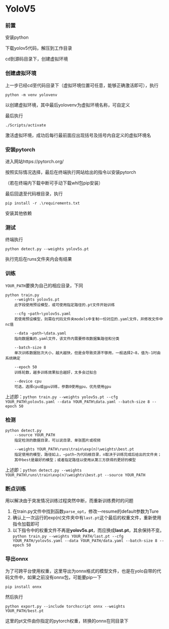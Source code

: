 # YoloV5

### 前置

安装python

下载yolov5代码，解压到工作目录

cd到源码目录下，创建虚拟环境

### 创建虚拟环境

上一步已经cd至代码目录下（虚拟环境位置可任意，能够正确激活即可），执行

`python -m venv yolovenv`

以创建虚拟环境，其中最后yolovenv为虚拟环境名称，可自定义

最后执行

`./Scripts/activate`

激活虚拟环境，成功后每行最前面应出现括号及括号内自定义的虚拟环境名

### 安装pytorch

进入网站https://pytorch.org/

按照实际情况选择，最后在终端执行网站给出的指令以安装pytorch

（若在终端内下载中断可手动下载whl包pip安装）

最后回退至代码根目录，执行

`pip install -r .\requirements.txt`

安装其他依赖

### 测试

终端执行

`python detect.py --weights yolov5s.pt`

执行完后在runs文件夹内会有结果

### 训练

`YOUR_PATH`要换为自己的相应目录，下同

```shell
python train.py
	--weights yolov5s.pt
	此字段使用预设模型，或可使用指定路径的.pt文件开始训练
	
	--cfg ~path~\yolov5s.yaml
	若使用预设模型，则需在代码文件夹models中复制一份对应的.yaml文件，并修改文件中nc值
	
	--data ~path~\data.yaml
	指向数据集的.yaml文件，该文件内需要修改数据集路径和分类
	
	--batch-size 8
	单次训练数据批次大小，越大越快，但是会导致资源不够用，一般选择2~8，值为-1时由系统确定
	
	--epoch 50
	训练轮数，越多训练效果拟合越好，太多会过拟合
	
	--device cpu
	可选，选择cpu或gpu训练，参数0使用gpu，优先使用gpu
```

上述即：`python train.py --weights yolov5s.pt --cfg YOUR_PATH\yolov5s.yaml --data YOUR_PATH\data.yaml --batch-size 8 --epoch 50`

### 检测
```shell
python detect.py
	--source YOUR_PATH
	指定检测的数据目录，可以说目录、单张图片或视频
	
	--weights YOUR_PATH\runs\train\exp(n)\weights\best.pt
	指定使用的模型，路径如上，~path~为代码根目录，n取决于训练完成后给出的文件夹；
	其中best是最好的模型；或者指定路径以使用从第三方获得的更好的模型
```

上述即：`python detect.py --weights YOUR_PATH\runs\train\exp(n)\weights\best.pt --source YOUR_PATH`

### 断点训练

用以解决由于突发情况训练过程突然中断，而重新训练费时的问题

1. 在train.py文件中找到函数`parse_opt`，修改-–resume的default参数为Ture
2. 确认上一次运行的exp(n)文件夹中有`last.pt`这个最后的权重文件，重新使用指令加载即可
3. 以下指令中的权重文件不再是**yolov5s.pt**，而应换成**last.pt**，其余保持不变。
`python train.py --weights YOUR_PATH/last.pt --cfg YOUR_PATH/yolov5s.yaml --data YOUR_PATH/data.yaml --batch-size 8 --epoch 50`

### 导出onnx

为了可跨平台使用权重，这里导出为onnx格式的模型文件，也是在yolo自带的代码文件中，如果之前没有onnx包，可能要pip一下

`pip install onnx`

然后执行

`python export.py --include torchscript onnx --weights YOUR_PATH/best.pt`

这里的pt文件由你指定的pytorch权重，转换的onnx在同目录下